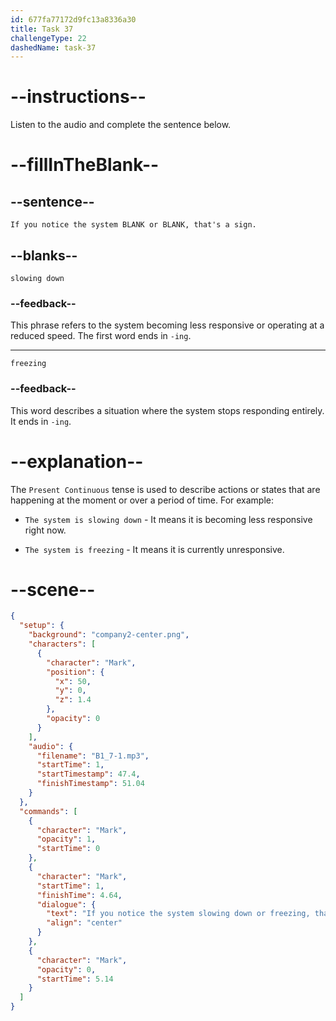 ```yaml
---
id: 677fa77172d9fc13a8336a30
title: Task 37
challengeType: 22
dashedName: task-37
---
```


<!-- (audio) Mark: If you notice the system slowing down or freezing, that's a sign. -->

# --instructions--

Listen to the audio and complete the sentence below.

# --fillInTheBlank--

## --sentence--

`If you notice the system BLANK or BLANK, that's a sign.`

## --blanks--

`slowing down`

### --feedback--

This phrase refers to the system becoming less responsive or operating at a reduced speed. The first word ends in `-ing`.

---

`freezing`

### --feedback--

This word describes a situation where the system stops responding entirely. It ends in `-ing`.

# --explanation--

The `Present Continuous` tense is used to describe actions or states that are happening at the moment or over a period of time. For example:

- `The system is slowing down` - It means it is becoming less responsive right now.

- `The system is freezing` - It means it is currently unresponsive.

# --scene--

```json
{
  "setup": {
    "background": "company2-center.png",
    "characters": [
      {
        "character": "Mark",
        "position": {
          "x": 50,
          "y": 0,
          "z": 1.4
        },
        "opacity": 0
      }
    ],
    "audio": {
      "filename": "B1_7-1.mp3",
      "startTime": 1,
      "startTimestamp": 47.4,
      "finishTimestamp": 51.04
    }
  },
  "commands": [
    {
      "character": "Mark",
      "opacity": 1,
      "startTime": 0
    },
    {
      "character": "Mark",
      "startTime": 1,
      "finishTime": 4.64,
      "dialogue": {
        "text": "If you notice the system slowing down or freezing, that's a sign.",
        "align": "center"
      }
    },
    {
      "character": "Mark",
      "opacity": 0,
      "startTime": 5.14
    }
  ]
}
```
